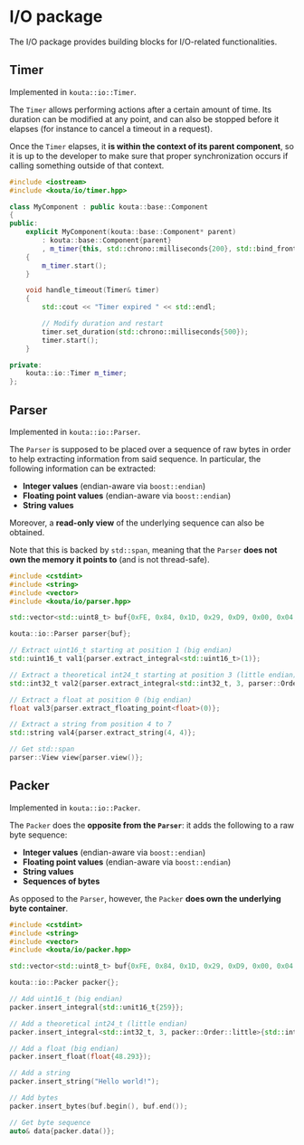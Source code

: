 # I/O package

The I/O package provides building blocks for I/O-related functionalities.

## Timer

Implemented in `kouta::io::Timer`.

The `Timer` allows performing actions after a certain amount of time. Its duration can be modified at any point, and can also be stopped before it elapses (for instance to cancel a timeout in a request).

Once the `Timer` elapses, it **is within the context of its parent component**, so it is up to the developer to make sure that proper synchronization occurs if calling something outside of that context.

```cpp
#include <iostream>
#include <kouta/io/timer.hpp>

class MyComponent : public kouta::base::Component
{
public:
    explicit MyComponent(kouta::base::Component* parent)
        : kouta::base::Component{parent}
        , m_timer{this, std::chrono::milliseconds{200}, std::bind_front(this, &MyComponent::handle_timeout)}
    {
        m_timer.start();
    }

    void handle_timeout(Timer& timer)
    {
        std::cout << "Timer expired " << std::endl;

        // Modify duration and restart
        timer.set_duration(std::chrono::milliseconds{500});
        timer.start();
    }

private:
    kouta::io::Timer m_timer;
};
```

## Parser

Implemented in `kouta::io::Parser`.

The `Parser` is supposed to be placed over a sequence of raw bytes in order to help extracting information from said sequence. In particular, the following information can be extracted:

- **Integer values** (endian-aware via `boost::endian`)
- **Floating point values** (endian-aware via `boost::endian`)
- **String values**

Moreover, a **read-only view** of the underlying sequence can also be obtained.

Note that this is backed by `std::span`, meaning that the `Parser` **does not own the memory it points to** (and is not thread-safe).

```cpp
#include <cstdint>
#include <string>
#include <vector>
#include <kouta/io/parser.hpp>

std::vector<std::uint8_t> buf{0xFE, 0x84, 0x1D, 0x29, 0xD9, 0x00, 0x04, 0x01, 0xFF};

kouta::io::Parser parser{buf};

// Extract uint16_t starting at position 1 (big endian)
std::uint16_t val1{parser.extract_integral<std::uint16_t>(1)};

// Extract a theoretical int24_t starting at position 3 (little endian)
std::int32_t val2{parser.extract_integral<std::int32_t, 3, parser::Order::little>(3)};

// Extract a float at position 0 (big endian)
float val3{parser.extract_floating_point<float>(0)};

// Extract a string from position 4 to 7
std::string val4{parser.extract_string(4, 4)};

// Get std::span
parser::View view{parser.view()};
```

## Packer

Implemented in `kouta::io::Packer`.

The `Packer` does the **opposite from the `Parser`**: it adds the following to a raw byte sequence:

- **Integer values** (endian-aware via `boost::endian`)
- **Floating point values** (endian-aware via `boost::endian`)
- **String values**
- **Sequences of bytes**

As opposed to the `Parser`, however, the `Packer` **does own the underlying byte container**.

```cpp
#include <cstdint>
#include <string>
#include <vector>
#include <kouta/io/packer.hpp>

std::vector<std::uint8_t> buf{0xFE, 0x84, 0x1D, 0x29, 0xD9, 0x00, 0x04, 0x01, 0xFF};

kouta::io::Packer packer{};

// Add uint16_t (big endian)
packer.insert_integral{std::unit16_t{259}};

// Add a theoretical int24_t (little endian)
packer.insert_integral<std::int32_t, 3, packer::Order::little>{std::int32_t{2837}};

// Add a float (big endian)
packer.insert_float(float{48.293});

// Add a string
packer.insert_string("Hello world!");

// Add bytes
packer.insert_bytes(buf.begin(), buf.end());

// Get byte sequence
auto& data{packer.data()};
```
